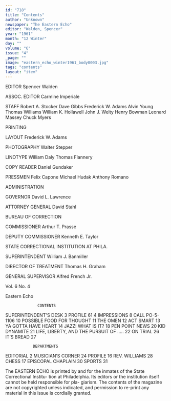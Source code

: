 ```yaml
---
id: "718"
title: "Contents"
author: "Unknown"
newspaper: "The Eastern Echo"
editor: "Walden, Spencer"
year: "1961"
month: "12 Winter"
day: ""
volume: "6"
issue: "4"
_page: ""
image: "eastern_echo_winter1961_body0003.jpg"
tags: "contents"
layout: "item"
---
```

EDITOR
Spencer Walden

ASSOC. EDITOR
Carmine Imperiale

STAFF
Robert A. Stocker
Dave Gibbs
Frederick W. Adams
Alvin Young
Thomas Williams
William K. Hollawell
John J. Welty
Henry Bowman
Leonard Massey
Chuck Myers

PRINTING

LAYOUT
Frederick W. Adams

PHOTOGRAPHY
Walter Stepper

LINOTYPE
William Daly
Thomas Flannery

COPY READER
Daniel Gundaker

PRESSMEN
Felix Capone
Michael Hudak
Anthony Romano

ADMINISTRATION

GOVERNOR
David L. Lawrence

ATTORNEY GENERAL
David Stahl

BUREAU OF CORRECTION

COMMISSIONER
Arthur T. Prasse

DEPUTY COMMISSIONER
Kenneth E. Taylor

STATE CORRECTIONAL
INSTITUTION AT PHILA.

SUPERINTENDENT
William J. Banmiller

DIRECTOR OF TREATMENT
Thomas H. Graham

GENERAL SUPERVISOR
Alfred French Jr.

Vol. 6   No. 4

Eastern Echo

                  CONTENTS
SUPERINTENDENT'S DESK                     3
PROFILE 61                                4
IMPRESSIONS                               8
CALL PO-5-1106                           10
POSSIBLE FOOD FOR THOUGHT                11
THE OMEN                                 12
ACT SMART                                13
YA GOTTA HAVE HEART                      14
JAZZ! WHAT IS IT?                        18
PEN POINT NEWS                           20
KID DYNAMITE                             21
LIFE, LIBERTY, AND THE PURSUIT OF .....  22
ON TRIAL                                 26
IT’S BREAD                               27

                DEPARTMENTS
EDITORIAL   2       MUSICIAN’S CORNER    24
PROFILE    16       REV. WILLIAMS        28
CHESS      17       EPISCOPAL CHAPLAIN   30
SPORTS     31

The EASTERN ECHO is printed by and for the inmates of the State Correctional Institu-
tion at Philadelphia. Its editors or the institution itself cannot be held responsible for pla-
giarism. The contents of the magazine are not copyrighted unless indicated, and permission
to re-print any material in this issue is cordially granted.

